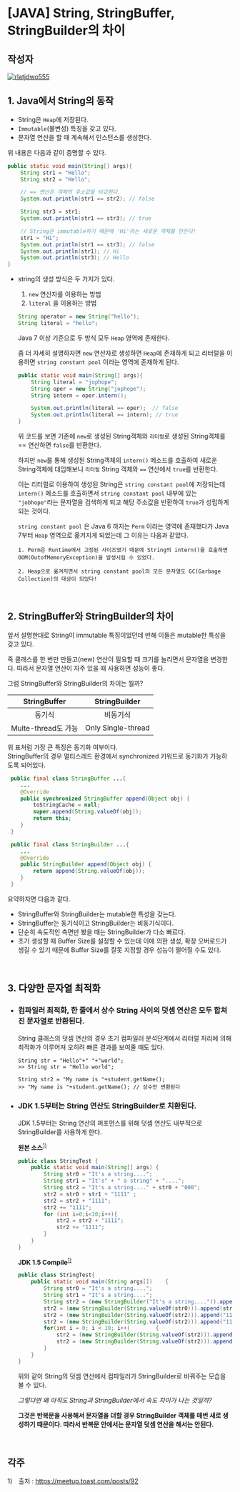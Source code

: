 # **[JAVA] String, StringBuffer, StringBuilder의 차이**

## 작성자
[![rlatjdwo555](https://avatars0.githubusercontent.com/u/28692938?s=100&v=4)](https://github.com/rlatjdwo555)

## 1. Java에서 String의 동작

- String은 `Heap`에 저장된다.
- `Immutable`(불변성) 특징을 갖고 있다.
- 문자열 연산을 할 때 계속해서 인스턴스를 생성한다.

위 내용은 다음과 같이 증명할 수 있다.
```java
public static void main(String[] args){
    String str1 = "Hello";
    String str2 = "Hello";

    // == 연산은 객체의 주소값을 비교한다. 
    System.out.println(str1 == str2); // false

    String str3 = str1;
    System.out.println(str1 == str3); // true

    // String은 immutable하기 때문에 'Hi'라는 새로운 객체를 만든다!
    str1 = "Hi";
    System.out.println(str1 == str3); // false
    System.out.println(str1); // Hi
    System.out.println(str3); // Hello
}

```
  
- string의 생성 방식은 두 가지가 있다.
    1. `new` 연산자를 이용하는 방법
    2. `literal` 을 이용하는 방법

    ```java
    String operator = new String("hello");
    String literal = "hello";
    ```
    Java 7 이상 기준으로 두 방식 모두 `Heap` 영역에 존재한다.
    
    좀 더 자세히 설명하자면 `new` 연산자로 생성하면 `Heap`에 존재하게 되고 리터럴을 이용하면 `string constant pool` 이라는 영역에 존재하게 된다.

    ```java
    public static void main(String[] args){
        String literal = "jophope";
        String oper = new String("jophope");
        String intern = oper.intern();

        System.out.println(literal == oper);  // false
        System.out.println(literal == intern); // true 
    }
    ``` 
    위 코드를 보면 기존에 `new`로 생성된 String객체와 `리터럴`로 생성된 String객체를 == 연산하면 `false`를 반환한다.  
    
    하지만 `new`를 통해 생성된 String객체의 `intern()` 메소드를 호출하여 새로운 String객체에 대입해보니 `리터럴` String 객체와 `==` 연산에서 `true`를 반환한다. 

    이는 리터럴로 이용하여 생성된 String은 `string constant pool`에 저장되는데 `intern()` 메소드를 호출하면서 `string constant pool` 내부에 있는 `"jobhope"`라는 문자열을 검색하게 되고 해당 주소값을 반환하여 `true`가 성립하게 되는 것이다.

    `string constant pool` 은 Java 6 까지는 `Perm` 이라는 영역에 존재했다가 Java 7부터 `Heap` 영역으로 옮겨지게 되었는데 그 이유는 다음과 같았다. 

    ```
    1. Perm은 Runtime에서 고정된 사이즈였기 때문에 String의 intern()을 호출하면 OOM(OutofMemoryException)을 발생시킬 수 있었다. 

    2. Heap으로 옮겨지면서 string constant pool의 모든 문자열도 GC(Garbage Collection)의 대상이 되었다!
    ```

<br>

## 2. StringBuffer와 StringBuilder의 차이 

앞서 설명한대로 String이 immutable 특징이었던데 반해 이들은 mutable한 특성을 갖고 있다.

즉 클래스를 한 번만 만들고(new) 연산이 필요할 때 크기를 늘리면서 문자열을 변경한다. 따라서 문자열 연산이 자주 있을 때 사용하면 성능이 좋다.

그럼 StringBuffer와 StringBuilder의 차이는 뭘까?

|StringBuffer|StringBuilder|
|:---:|:---:|
|동기식|비동기식|
|Multe-thread도 가능|Only Single-thread|

위 표처럼 가장 큰 특징은 동기화 여부이다.   
StringBuffer의 경우 멀티스레드 환경에서 synchronized 키워드로 동기화가 가능하도록 되어있다. 

```java
 public final class StringBuffer ...{
    ...
    @Override
    public synchronized StringBuffer append(Object obj) {
        toStringCache = null;
        super.append(String.valueOf(obj));
        return this;
    }
 }

 public final class StringBuilder ...{
    ...
    @Override
    public StringBuilder append(Object obj) {
        return append(String.valueOf(obj));
    }
 }
```

요약하자면 다음과 같다.
 - StringBuffer와 StringBuilder는 mutable한 특성을 갖는다.
 - StringBuffer는 동기식이고 StringBuilder는 비동기식이다.
 - 단순히 속도적인 측면만 봤을 때는 StringBuilder가 다소 빠르다.
 - 초기 생성할 때 Buffer Size를 설정할 수 있는데 이에 의한 생성, 확장 오버로드가 생길 수 있기 때문에 Buffer Size를 잘못 지정할 경우 성능이 떨어질 수도 있다. 

<br>

 ## 3. 다양한 문자열 최적화 

- ### 컴파일러 최적화, 한 줄에서 상수 String 사이의 덧셈 연산은 모두 합쳐진 문자열로 반환된다.  

    String 클래스의 덧셈 연산의 경우 초기 컴파일러 분석단계에서 리터럴 처리에 의해 최적화가 이루어져 오히려 빠른 결과를 보여줄 때도 있다. 
    ```
    String str = "Hello"+" "+"world";
    >> String str = "Hello world";

    String str2 = "My name is "+student.getName(); 
    >> "My name is "+student.getName(); // 상수만 변환된다
    ```

- ### JDK 1.5부터는 String 연산도 StringBuilder로 치환된다. 
    JDK 1.5부터는 String 연산의 퍼포먼스를 위해 덧셈 연산도 내부적으로 StringBuilder를 사용하게 한다.

    **원본 소스**<sup>[1)](#ref1)</sup>
    ```java
    public class StringTest {  
        public static void main(String[] args) {  
            String str0 = "It's a string....";  
            String str1 = "It's" + " a string" + "....";  
            String str2 = "It's a string...." + str0 + "000";  
            str2 = str0 + str1 + "1111" ;        
            str2 = str2 + "1111";  
            str2 += "1111";        
            for (int i=0;i<10;i++){  
                str2 = str2 + "1111";  
                str2 += "1111";        
            }  
        }  
    }
    ```

    **JDK 1.5 Compile**<sup>[1)](#ref1)</sup>
    ```java
    public class StringTest{  
        public static void main(String args[])    {  
            String str0 = "It's a string....";  
            String str1 = "It's a string....";  
            String str2 = (new StringBuilder("It's a string....")).append(str0).append("000").toString();  
            str2 = (new StringBuilder(String.valueOf(str0))).append(str1).append("1111").toString();  
            str2 = (new StringBuilder(String.valueOf(str2))).append("1111").toString();  
            str2 = (new StringBuilder(String.valueOf(str2))).append("1111").toString();  
            for(int i = 0; i < 10; i++)        {  
                str2 = (new StringBuilder(String.valueOf(str2))).append("1111").toString();  
                str2 = (new StringBuilder(String.valueOf(str2))).append("1111").toString();  
            }  
        }  
    }
    ```

    위와 같이 String의 덧셈 연산에서 컴파일러가 StringBuilder로 바꿔주는 모습을 볼 수 있다. 

    _*그렇다면 왜 아직도 String과 StringBuilder에서 속도 차이가 나는 것일까?*_

    **그것은 반복문을 사용해서 문자열을 더할 경우 StringBuilder 객체를 매번 새로 생성하기 때문이다. 따라서 반복문 안에서는 문자열 덧셈 연산을 해서는 안된다.** 

<br>

 ## 각주
<a id="ref1"></a>
1)　출처 : https://meetup.toast.com/posts/92 